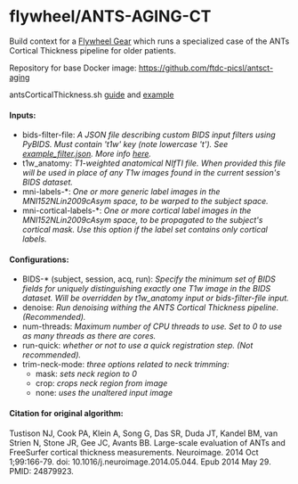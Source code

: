 # flywheel/ANTS-AGING-CT
Build context for a [Flywheel Gear](https://github.com/flywheel-io/gears/tree/master/spec) which runs a specialized case of the ANTs Cortical Thickness pipeline for older patients.

Repository for base Docker image: https://github.com/ftdc-picsl/antsct-aging

antsCorticalThickness.sh [guide](https://github.com/ANTsX/ANTs/wiki/antsCorticalThickness-and-antsLongitudinalCorticalThickness-output) and [example](https://github.com/ntustison/antsCorticalThicknessExample)

#### Inputs:
- bids-filter-file: *A JSON file describing custom BIDS input filters using PyBIDS. Must contain 't1w' key (note lowercase 't'). See [example_filter.json](https://github.com/willtack/antsct-aging-fw/blob/master/example_filter.json). More info [here](https://fmriprep.readthedocs.io/en/latest/faq.html#how-do-I-select-only-certain-files-to-be-input-to-fMRIPrep).*
- t1w_anatomy: *T1-weighted anatomical NIfTI file. When provided this file will be used in place of any T1w images found in the current session's BIDS dataset.*
- mni-labels-\*: *One or more generic label images in the MNI152NLin2009cAsym space, to be warped to the subject space.*
- mni-cortical-labels-\*: *One or more cortical label images in the MNI152NLin2009cAsym space, to be propagated to the subject's cortical mask. Use this option if the label set contains only cortical labels.*

#### Configurations:
- BIDS-\* (subject, session, acq, run): *Specify the minimum set of BIDS fields for uniquely distinguishing exactly one T1w image in the BIDS dataset. Will be overridden by t1w_anatomy input or bids-filter-file input.*
- denoise: *Run denoising withing the ANTS Cortical Thickness pipeline. (Recommended).*
- num-threads: *Maximum number of CPU threads to use. Set to 0 to use as many threads as there are cores.*
- run-quick: *whether or not to use a quick registration step. (Not recommended).*
- trim-neck-mode: *three options related to neck trimming:*
    - mask: *sets neck region to 0*
    - crop: *crops neck region from image*
    - none: *uses the unaltered input image*

#### Citation for original algorithm:
Tustison NJ, Cook PA, Klein A, Song G, Das SR, Duda JT, Kandel BM, van Strien N, Stone JR, Gee JC, Avants BB. Large-scale evaluation of ANTs and FreeSurfer cortical thickness measurements. Neuroimage. 2014 Oct 1;99:166-79. doi: 10.1016/j.neuroimage.2014.05.044. Epub 2014 May 29. PMID: 24879923.
